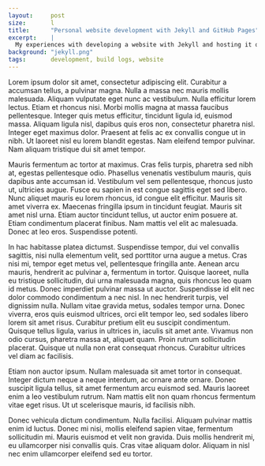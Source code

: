 ```yaml
---
layout:		post
size:		l
title: 		"Personal website development with Jekyll and GitHub Pages"
excerpt:	|
  My experiences with developing a website with Jekyll and hosting it on GitHub. Bonus: using Sketch for web design!
background:	"jekyll.png"
tags: 		development, build logs, website
---
```


Lorem ipsum dolor sit amet, consectetur adipiscing elit. Curabitur a accumsan tellus, a pulvinar magna. Nulla a massa nec mauris mollis malesuada. Aliquam vulputate eget nunc ac vestibulum. Nulla efficitur lorem lectus. Etiam et rhoncus nisi. Morbi mollis magna at massa faucibus pellentesque. Integer quis metus efficitur, tincidunt ligula id, euismod massa. Aliquam ligula nisl, dapibus quis eros non, consectetur pharetra nisl. Integer eget maximus dolor. Praesent at felis ac ex convallis congue ut in nibh. Ut laoreet nisl eu lorem blandit egestas. Nam eleifend tempor pulvinar. Nam aliquam tristique dui sit amet tempor.

Mauris fermentum ac tortor at maximus. Cras felis turpis, pharetra sed nibh at, egestas pellentesque odio. Phasellus venenatis vestibulum mauris, quis dapibus ante accumsan id. Vestibulum vel sem pellentesque, rhoncus justo ut, ultricies augue. Fusce eu sapien in est congue sagittis eget sed libero. Nunc aliquet mauris eu lorem rhoncus, id congue elit efficitur. Mauris sit amet viverra ex. Maecenas fringilla ipsum in tincidunt feugiat. Mauris sit amet nisl urna. Etiam auctor tincidunt tellus, ut auctor enim posuere at. Etiam condimentum placerat finibus. Nam mattis vel elit ac malesuada. Donec at leo eros. Suspendisse potenti.

In hac habitasse platea dictumst. Suspendisse tempor, dui vel convallis sagittis, nisi nulla elementum velit, sed porttitor urna augue a metus. Cras nisi mi, tempor eget metus vel, pellentesque fringilla ante. Aenean arcu mauris, hendrerit ac pulvinar a, fermentum in tortor. Quisque laoreet, nulla eu tristique sollicitudin, dui urna malesuada magna, quis rhoncus leo quam id metus. Donec imperdiet pulvinar massa ut auctor. Suspendisse id elit nec dolor commodo condimentum a nec nisl. In nec hendrerit turpis, vel dignissim nulla. Nullam vitae gravida metus, sodales tempor urna. Donec viverra, eros quis euismod ultrices, orci elit tempor leo, sed sodales libero lorem sit amet risus. Curabitur pretium elit eu suscipit condimentum. Quisque tellus ligula, varius in ultrices in, iaculis sit amet ante. Vivamus non odio cursus, pharetra massa at, aliquet quam. Proin rutrum sollicitudin placerat. Quisque ut nulla non erat consequat rhoncus. Curabitur ultrices vel diam ac facilisis.

Etiam non auctor ipsum. Nullam malesuada sit amet tortor in consequat. Integer dictum neque a neque interdum, ac ornare ante ornare. Donec suscipit ligula tellus, sit amet fermentum arcu euismod sed. Mauris laoreet enim a leo vestibulum rutrum. Nam mattis elit non quam rhoncus fermentum vitae eget risus. Ut ut scelerisque mauris, id facilisis nibh.

Donec vehicula dictum condimentum. Nulla facilisi. Aliquam pulvinar mattis enim id luctus. Donec mi nisi, mollis eleifend sapien vitae, fermentum sollicitudin mi. Mauris euismod et velit non gravida. Duis mollis hendrerit mi, eu ullamcorper nisi convallis quis. Cras vitae aliquam dolor. Aliquam in nisl nec enim ullamcorper eleifend sed eu tortor.